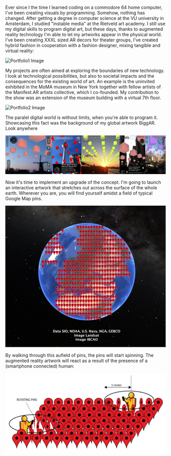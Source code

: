 Ever since I the time I learned coding on a commodore 64 home computer, I've been creating visuals by programming. Somehow, nothing has changed. After getting a degree in computer science at the VU university in Amsterdam, I studied "instable media" at the Rietveld art academy. I still use my digital skills to program digital art, but these days, thanks to augmented reality technology I'm able to let my artworks appear in the physical world. I've been creating XXXL sized AR decors for theater groups, I've created hybrid fashion in cooperation with a fashion designer, mixing tangible and virtual reality:

![Portfolio1 Image](http://augmentnl.com/wp-content/uploads/2013/02/ardress5.jpg "Portfolio1 Image")

My projects are often aimed at exploring the boundaries of new technology. I look at technological possibilities, but also to societal impacts and the consequences for the existing world of art. An example is the uninvited exhibited in the MoMA museum in New York together with fellow artists of the Manifest.AR artists collective, which I co-founded. My contribution to the show was an extension of the museum building with a virtual 7th floor. 

![Portfolio2 Image](http://sndrv.com/moma/WeARinMoMA.jpg?raw=true "Portfolio2 Image")

The paralel digital world is without limits, when you're able to program it. Showcasing this fact was the background of my global artwork BiggAR. Look anywhere

![Portfolio3 Image](../project_images/Biggar-everywhere.jpg?raw=true "Portfolio3 Image")

Now it's time to implement an upgrade of the concept. I'm going to launch an interactive artwork that stretches out across the surface of the whole earth. Wherever you are, you will find yourself amidst a field of typical Google Map pins. 

![Sketch1 Image](../project_images/globe-pins.jpg?raw=true "Sketch1 Image")

By walking through this aufield of pins, the pins will start spinning.
The augmented reality artwork will react as a result of the presence of a (smartphone connected) human: 

![Sketch2 Image](../project_images/sketch.jpg?raw=true "Sketch2 Image")


